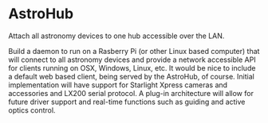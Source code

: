 # AstroHub
Attach all astronomy devices to one hub accessible over the LAN.

Build a daemon to run on a Rasberry Pi (or other Linux based computer) that will connect to all astronomy devices and provide a network accessible API for clients running on OSX, Windows, Linux, etc. It would be nice to include a default web based client, being served by the AstroHub, of course. Initial implementation will have support for Starlight Xpress cameras and accessories and LX200 serial protocol. A plug-in architecture will allow for future driver support and real-time functions such as guiding and active optics control.
